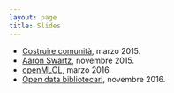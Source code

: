 ```yaml
---
layout: page
title: Slides 
---
```


* [Costruire comunità](http://babele.io/slides/comunità), marzo 2015.
* [Aaron Swartz](http://babele.io/slides/tedxtrento), novembre 2015.
* [openMLOL](http://babele.io/slides/openmlol), marzo 2016.
* [Open data bibliotecari](http://babele.io/slides/machinelearning), novembre 2016. 
